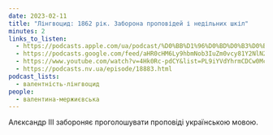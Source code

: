 ```yaml
---
date: 2023-02-11
title: "Лінгвоцид: 1862 рік. Заборона проповідей і недільних шкіл"
minutes: 2
links_to_listen:
  - https://podcasts.apple.com/ua/podcast/%D0%BB%D1%96%D0%BD%D0%B3%D0%B2%D0%BE%D1%86%D0%B8%D0%B4-1862-%D1%80%D1%96%D0%BA-%D0%B7%D0%B0%D0%B1%D0%BE%D1%80%D0%BE%D0%BD%D0%B0-%D0%BF%D1%80%D0%BE%D0%BF%D0%BE%D0%B2%D1%96%D0%B4%D0%B5%D0%B9-%D1%96-%D0%BD%D0%B5%D0%B4%D1%96%D0%BB%D1%8C%D0%BD%D0%B8%D1%85-%D1%88%D0%BA%D1%96%D0%BB/id1581632743?i=1000599131514
  - https://podcasts.google.com/feed/aHR0cHM6Ly9hbmNob3IuZm0vcy81Y2NlN2UzOC9wb2RjYXN0L3Jzcw/episode/MTE0NmVhMWUtNGE2My00ODg0LTk2YjYtNzE5NGQ3ZTA2ZDg0?sa=X&ved=0CAUQkfYCahcKEwj4wafu7JD-AhUAAAAAHQAAAAAQAQ
  - https://www.youtube.com/watch?v=4Hk0Rc-pdCY&list=PL9iYVdYhrmCDCw0McsTih8NNb-pgF3FFY&index=11
  - https://podcasts.nv.ua/episode/18883.html
podcast_lists:
  - валентність-лінгвоцид
people:
  - валентина-мержиєвська
---
```


Алєксандр ІІІ забороняє проголошувати проповіді українською мовою.
